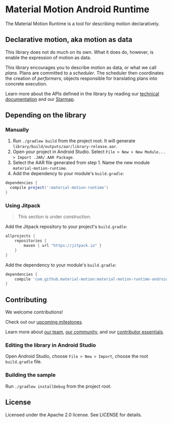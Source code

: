 # Material Motion Android Runtime

The Material Motion Runtime is a tool for describing motion declaratively.

## Declarative motion, aka motion as data

This library does not do much on its own. What it does do, however, is enable the expression of
motion as data.

This library encourages you to describe motion as data, or what we call *plans*. Plans are committed
to a *scheduler*. The scheduler then coordinates the creation of *performers*, objects responsible
for translating plans into concrete execution.

Learn more about the APIs defined in the library by reading our
[technical documentation](https://material-motion.github.io/material-motion-runtime-android/) and our
[Starmap](https://material-motion.gitbooks.io/material-motion-starmap/content/specifications/runtime/).

## Depending on the library

### Manually

1. Run `./gradlew build` from the project root. It will generate `library/build/outputs/aar/library-release.aar`.
1. Open your project in Android Studio. Select `File > New > New Module... > Import .JAR/.AAR Package`.
1. Select the AAR file generated from step 1. Name the new module `material-motion-runtime`.
1. Add the dependency to your module's `build.gradle`:

```gradle
dependencies {
  compile project(':material-motion-runtime')
}
```

### Using Jitpack

> This section is under construction.

Add the Jitpack repository to your project's `build.gradle`:
```gradle
allprojects {
    repositories {
        maven { url "https://jitpack.io" }
    }
}
```

Add the dependency to your module's `build.gradle`:

```gradle
dependencies {
    compile 'com.github.material-motion:material-motion-runtime-android:1.0.0'
}
```

## Contributing

We welcome contributions!

Check out our [upcoming milestones](https://github.com/material-motion/material-motion-runtime-android/milestones).

Learn more about [our team](https://material-motion.gitbooks.io/material-motion-team/content/),
[our community](https://material-motion.gitbooks.io/material-motion-team/content/community/), and
our [contributor essentials](https://material-motion.gitbooks.io/material-motion-team/content/essentials/).

### Editing the library in Android Studio

Open Android Studio,
choose `File > New > Import`,
choose the root `build.gradle` file.

### Building the sample

Run `./gradlew installDebug` from the project root.

## License

Licensed under the Apache 2.0 license. See LICENSE for details.
